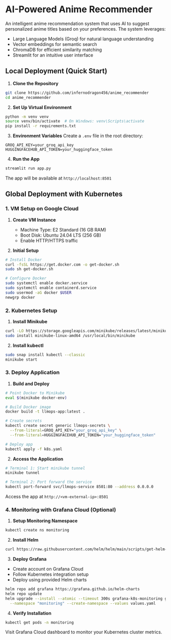 # AI-Powered Anime Recommender

An intelligent anime recommendation system that uses AI to suggest personalized anime titles based on your preferences. The system leverages:
- Large Language Models (Groq) for natural language understanding
- Vector embeddings for semantic search
- ChromaDB for efficient similarity matching
- Streamlit for an intuitive user interface

## Local Deployment (Quick Start)

1. **Clone the Repository**
```bash
git clone https://github.com/infernodragon456/anime_recommender
cd anime_recommender
```

2. **Set Up Virtual Environment**
```bash
python -m venv venv
source venv/bin/activate  # On Windows: venv\Scripts\activate
pip install -r requirements.txt
```

3. **Environment Variables**
Create a `.env` file in the root directory:
```env
GROQ_API_KEY=your_groq_api_key
HUGGINGFACEHUB_API_TOKEN=your_huggingface_token
```

4. **Run the App**
```bash
streamlit run app.py
```
The app will be available at `http://localhost:8501`

## Global Deployment with Kubernetes

### 1. VM Setup on Google Cloud

1. **Create VM Instance**
   - Machine Type: E2 Standard (16 GB RAM)
   - Boot Disk: Ubuntu 24.04 LTS (256 GB)
   - Enable HTTP/HTTPS traffic

2. **Initial Setup**
```bash
# Install Docker
curl -fsSL https://get.docker.com -o get-docker.sh
sudo sh get-docker.sh

# Configure Docker
sudo systemctl enable docker.service
sudo systemctl enable containerd.service
sudo usermod -aG docker $USER
newgrp docker
```

### 2. Kubernetes Setup

1. **Install Minikube**
```bash
curl -LO https://storage.googleapis.com/minikube/releases/latest/minikube-linux-amd64
sudo install minikube-linux-amd64 /usr/local/bin/minikube
```

2. **Install kubectl**
```bash
sudo snap install kubectl --classic
minikube start
```

### 3. Deploy Application

1. **Build and Deploy**
```bash
# Point Docker to Minikube
eval $(minikube docker-env)

# Build Docker image
docker build -t llmops-app:latest .

# Create secrets
kubectl create secret generic llmops-secrets \
  --from-literal=GROQ_API_KEY="your_groq_api_key" \
  --from-literal=HUGGINGFACEHUB_API_TOKEN="your_huggingface_token"

# Deploy app
kubectl apply -f k8s.yaml
```

2. **Access the Application**
```bash
# Terminal 1: Start minikube tunnel
minikube tunnel

# Terminal 2: Port forward the service
kubectl port-forward svc/llmops-service 8501:80 --address 0.0.0.0
```
Access the app at `http://<vm-external-ip>:8501`

### 4. Monitoring with Grafana Cloud (Optional)

1. **Setup Monitoring Namespace**
```bash
kubectl create ns monitoring
```

2. **Install Helm**
```bash
curl https://raw.githubusercontent.com/helm/helm/main/scripts/get-helm-3 | bash
```

3. **Deploy Grafana**
- Create account on Grafana Cloud
- Follow Kubernetes integration setup
- Deploy using provided Helm charts
```bash
helm repo add grafana https://grafana.github.io/helm-charts
helm repo update
helm upgrade --install --atomic --timeout 300s grafana-k8s-monitoring grafana/k8s-monitoring \
  --namespace "monitoring" --create-namespace --values values.yaml
```

4. **Verify Installation**
```bash
kubectl get pods -n monitoring
```

Visit Grafana Cloud dashboard to monitor your Kubernetes cluster metrics.